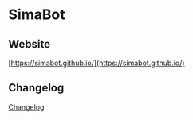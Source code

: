 # SimaBot

## Website

[https://simabot.github.io/](https://simabot.github.io/)

## Changelog

[Changelog](https://github.com/SimaBot/simabot/blob/main/docs/CHANGELOG.md)